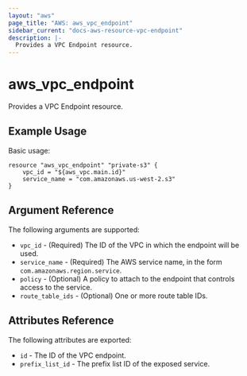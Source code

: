 ```yaml
---
layout: "aws"
page_title: "AWS: aws_vpc_endpoint"
sidebar_current: "docs-aws-resource-vpc-endpoint"
description: |-
  Provides a VPC Endpoint resource.
---
```


# aws\_vpc\_endpoint

Provides a VPC Endpoint resource.

## Example Usage

Basic usage:

```
resource "aws_vpc_endpoint" "private-s3" {
    vpc_id = "${aws_vpc.main.id}"
    service_name = "com.amazonaws.us-west-2.s3"
}
```

## Argument Reference

The following arguments are supported:

* `vpc_id` - (Required) The ID of the VPC in which the endpoint will be used.
* `service_name` - (Required) The AWS service name, in the form `com.amazonaws.region.service`.
* `policy` - (Optional) A policy to attach to the endpoint that controls access to the service.
* `route_table_ids` - (Optional) One or more route table IDs.

## Attributes Reference

The following attributes are exported:

* `id` - The ID of the VPC endpoint.
* `prefix_list_id` - The prefix list ID of the exposed service.
